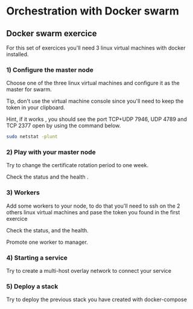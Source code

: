 # Orchestration with Docker swarm

## Docker swarm exercice

For this set of exercices you'll need 3 linux virtual machines with docker installed.

### 1) Configure the master node

Choose one of the three linux virtual machines and configure it as the master for swarm.

Tip, don't use the virtual machine console since you'll need to keep the token in your clipboard.

Hint, if it works , you should see the port TCP+UDP 7946, UDP 4789 and TCP 2377 open by using the command below.

``` bash
sudo netstat -plunt
```

### 2) Play with your master node

Try to change the certificate rotation period to one week.

Check the status and the health .

### 3) Workers

Add some workers to your node, to do that you'll need to ssh on the 2 others linux virtual machines and pase the token you found in the first exercice

Check the status, and the health.

Promote one worker to manager.

### 4) Starting a service

Try to create a multi-host overlay network to connect your service

### 5) Deploy a stack

Try to deploy the previous stack you have created with docker-compose
